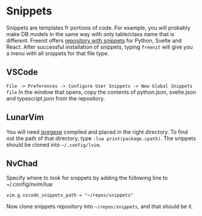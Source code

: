 # Snippets

Snippets are templates fr portions of code. For example, you will probably make
DB models in the same way with only table/class name that is different. Freenit
offers [repository with snippets](https://github.com/freenit-framework/snippets)
for Python, Svelte and React. After successful installation of snippets, typing
`freenit` will give you a menu with all snippets for that file type.

## VSCode

`File -> Preferences -> Configure User Snippets -> New Global Snippets file`
In the window that opens, copy the contents of python.json, svelte.json and
typescript.json from the repository.

## LunarVim

You will need [jsregexp](https://github.com/kmarius/jsregexp) compiled and
placed in the right directory. To find out the path of that directory, type
`:lua print(package.cpath)`. The snippets should be cloned into
`~/.config/lvim`.

## NvChad

Specify where to look for snippets by adding the following line to
~/.config/nvim/lua:
```
vim.g.vscode_snippets_path = "~/repos/snippets"
```

Now clone snippets repository into `~/repos/snippets`, and that should be it.
